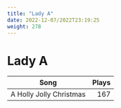 ```yaml
---
title: "Lady A"
date: 2022-12-07/2022T23:19:25
weight: 278
---
```


# Lady A

 Song | Plays 
----- | -----:
A Holly Jolly Christmas | 167
